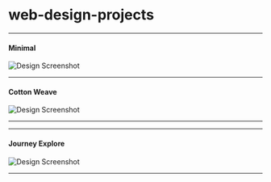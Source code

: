 # web-design-projects

---

#### Minimal

![Design Screenshot](https://i.ibb.co/C7DJX0M/screencapture-127-0-0-1-5500-project-1-index-html-2023-12-20-17-06-30.png)

---

#### Cotton Weave

![Design Screenshot](https://i.ibb.co/4RJKMj1/image-2023-12-20-233239157.png)

---

---

#### Journey Explore

![Design Screenshot](https://i.ibb.co/zGNRGWK/screencapture-127-0-0-1-5500-project-3-index-html-2023-12-22-02-53-13.png)

---
